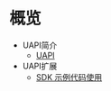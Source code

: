 # 概览

* UAPI简介
    * [UAPI](/uapi/intro/introduction)
* UAPI扩展
    * [SDK 示例代码使用](/uapi/guide/sdk-guide)       
 